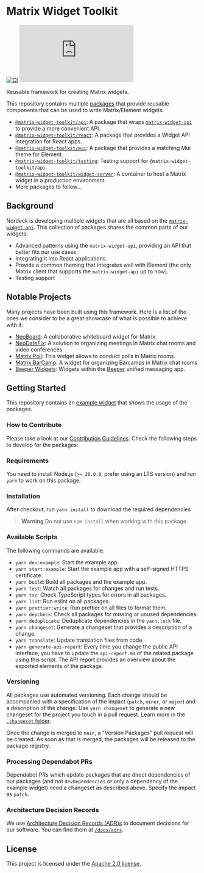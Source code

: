 # Matrix Widget Toolkit

[![CI](https://github.com/nordeck/matrix-widget-toolkit/actions/workflows/ci.yml/badge.svg)](https://github.com/nordeck/matrix-widget-toolkit/actions/workflows/ci.yml)
[![Matrix](https://img.shields.io/matrix/nordeck%3Amatrix.org)](https://matrix.to/#/#nordeck:matrix.org)

Reusable framework for creating Matrix widgets.

This repository contains multiple [packages](./packages) that provide reusable components that can be used to write Matrix/Element widgets.

- [`@matrix-widget-toolkit/api`](./packages/api): A package that wraps [`matrix-widget-api`](https://github.com/matrix-org/matrix-widget-api) to provide a more convenient API.
- [`@matrix-widget-toolkit/react`](./packages/react): A package that provides a Widget API integration for React apps.
- [`@matrix-widget-toolkit/mui`](./packages/mui): A package that provides a matching Mui theme for Element.
- [`@matrix-widget-toolkit/testing`](./packages/testing): Testing support for `@matrix-widget-toolkit/api`.
- [`@matrix-widget-toolkit/widget-server`](./containers/widget-server): A container to host a Matrix widget in a production environment.
- More packages to follow…

## Background

Nordeck is developing multiple widgets that are all based on the [`matrix-widget-api`](https://github.com/matrix-org/matrix-widget-api).
This collection of packages shares the common parts of our widgets:

- Advanced patterns using the `matrix-widget-api`, providing an API that better fits our use cases.
- Integrating it into React applications.
- Provide a common theming that integrates well with Element (the only Matrix client that supports the `matrix-widget-api` up to now).
- Testing support

## Notable Projects

Many projects have been built using this framework. Here is a list of the ones we consider to be a great showcase of what is possible to achieve with it:

- [NeoBoard](https://github.com/nordeck/matrix-neoboard): A collaborative whiteboard widget for Matrix
- [NeoDateFix](https://github.com/nordeck/matrix-meetings): A solution to organizing meetings in Matrix chat rooms and video conferences
- [Matrix Poll](https://github.com/nordeck/matrix-poll): This widget allows to conduct polls in Matrix rooms.
- [Matrix BarCamp](https://github.com/nordeck/matrix-barcamp): A widget for organizing Barcamps in Matrix chat rooms
- [Beeper Widgets](https://blog.beeper.com/2023/08/22/build-widgets-with-beeper/): Widgets within the [Beeper](https://www.beeper.com/) unified messaging app.

## Getting Started

This repository contains an [example widget](./example-widget-mui) that shows the usage of the packages.

### How to Contribute

Please take a look at our [Contribution Guidelines](https://github.com/nordeck/.github/blob/main/docs/CONTRIBUTING.md).
Check the following steps to develop for the packages:

### Requirements

You need to install Node.js (`>= 20.0.0`, prefer using an LTS version) and run
`yarn` to work on this package.

### Installation

After checkout, run `yarn install` to download the required dependencies

> **Warning** Do not use `npm install` when working with this package.

### Available Scripts

The following commands are available:

- `yarn dev:example`: Start the example app.
- `yarn start:example`: Start the example app with a self-signed HTTPS certificate.
- `yarn build`: Build all packages and the example app.
- `yarn test`: Watch all packages for changes and run tests.
- `yarn tsc`: Check TypeScript types for errors in all packages.
- `yarn lint`: Run eslint on all packages.
- `yarn prettier:write`: Run prettier on all files to format them.
- `yarn depcheck`: Check all packages for missing or unused dependencies.
- `yarn deduplicate`: Deduplicate dependencies in the `yarn.lock` file.
- `yarn changeset`: Generate a changeset that provides a description of a
  change.
- `yarn translate`: Update translation files from code.
- `yarn generate-api-report`: Every time you change the public API interface,
  you have to update the `api-report.md` of the related package using this
  script. The API report provides an overview about the exported elements of
  the package.

### Versioning

All packages use automated versioning.
Each change should be accompanied with a specification of the impact (`patch`, `minor`, or `major`) and a description of the change.
Use `yarn changeset` to generate a new changeset for the project you touch in a pull request.
Learn more in the [`.changeset` folder](./.changeset).

Once the change is merged to `main`, a "Version Packages" pull request will be created.
As soon as that is merged, the packages will be released to the package registry.

### Processing Dependabot PRs

Dependabot PRs which update packages that are direct dependencies of our packages (and not `devDependencies` or only a dependency of the example widget) need a changeset as described above.
Specify the impact as `patch`.

### Architecture Decision Records

We use [Architecture Decision Records (ADR)s](./docs/adrs/adr001-use-adrs-to-document-decisions.md) to document decisions for our software.
You can find them at [`/docs/adrs`](./docs/adrs/).

## License

This project is licensed under the [Apache 2.0 license](./LICENSE).
